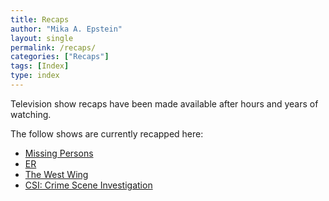 ```yaml
---
title: Recaps
author: "Mika A. Epstein"
layout: single
permalink: /recaps/
categories: ["Recaps"]
tags: [Index]
type: index
---
```


Television show recaps have been made available after hours and years of watching.

The follow shows are currently recapped here:

* [Missing Persons](/library/actor/missing-persons-episodes/)
* [ER](/library/actor/er-episodes/)
* [The West Wing](/library/actor/west-wing-episodes/)
* [CSI: Crime Scene Investigation](/library/actor/csi-episodes/)

